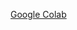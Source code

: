 [Google Colab](https://colab.research.google.com/drive/1HiQMW5H7PO-w9Mcy7CKu6Dr2w4llbj9X?usp=sharing)
